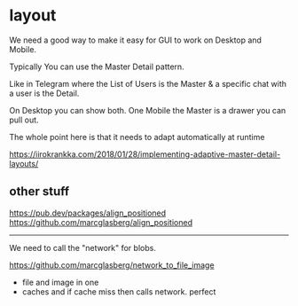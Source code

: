 # layout

We need a good way to make it easy for GUI to work on Desktop and Mobile.

Typically You can use the Master Detail pattern.

Like in Telegram where the List of Users is the Master & a specific chat with a user is the Detail.

On Desktop you can show both. One Mobile the Master is a drawer you can pull out.

The whole point here is that it needs to adapt automatically at runtime

https://iirokrankka.com/2018/01/28/implementing-adaptive-master-detail-layouts/


## other stuff

https://pub.dev/packages/align_positioned
https://github.com/marcglasberg/align_positioned

---

We need to call the "network" for blobs.

https://github.com/marcglasberg/network_to_file_image
- file and image in one
- caches and if cache miss then calls network. perfect
